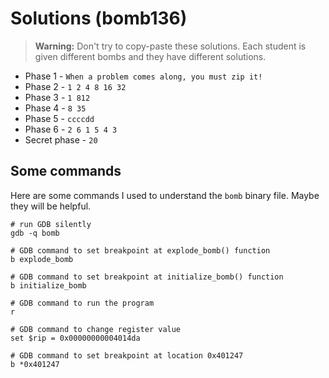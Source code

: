 # Solutions (bomb136)

> **Warning:** Don't try to copy-paste these solutions. Each student is given different bombs and they have different solutions.

* Phase 1 - `When a problem comes along, you must zip it!`
* Phase 2 - `1 2 4 8 16 32`
* Phase 3 - `1 812`
* Phase 4 - `8 35`
* Phase 5 - `ccccdd`
* Phase 6 - `2 6 1 5 4 3`
* Secret phase - `20`

## Some commands

Here are some commands I used to understand the `bomb` binary file. Maybe they will be helpful.

```
# run GDB silently
gdb -q bomb

# GDB command to set breakpoint at explode_bomb() function
b explode_bomb

# GDB command to set breakpoint at initialize_bomb() function
b initialize_bomb

# GDB command to run the program
r

# GDB command to change register value
set $rip = 0x00000000004014da

# GDB command to set breakpoint at location 0x401247
b *0x401247
```